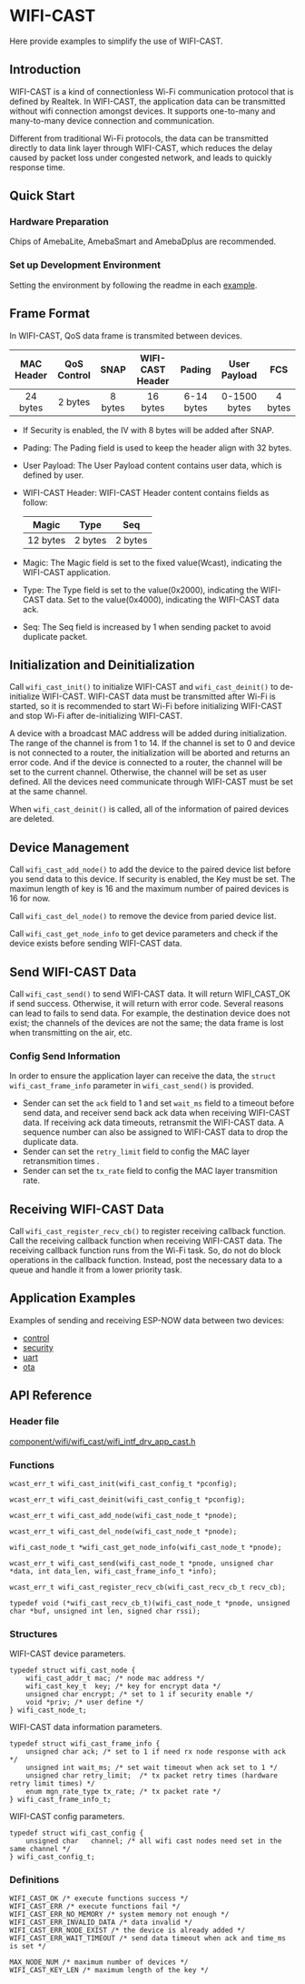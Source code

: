 # WIFI-CAST
Here provide examples to simplify the use of WIFI-CAST.  

## Introduction

WIFI-CAST is a kind of connectionless Wi-Fi communication protocol that is defined by Realtek. In WIFI-CAST, the application data can be transmitted without wifi connection amongst devices. It supports one-to-many and many-to-many device connection and communication.

Different from traditional Wi-Fi protocols, the data can be transmitted directly to data link layer through WIFI-CAST, which reduces the delay caused by packet loss under congested network, and leads to quickly response time.

## Quick Start
### Hardware Preparation
Chips of AmebaLite, AmebaSmart and AmebaDplus are recommended.

### Set up Development Environment
Setting the environment by following the readme in each [example](#application-examples).

## Frame Format
In WIFI-CAST, QoS data frame is transmited between devices.

|  MAC Header  | QoS Control |   SNAP   | WIFI-CAST Header |  Pading    |   User Payload   |   FCS   |
|:------------:|:-----------:|:--------:|:----------------:|:----------:|:----------------:|:-------:|
|    24 bytes  |   2 bytes   |  8 bytes |     16 bytes     | 6-14 bytes |    0-1500 bytes  | 4 bytes |

* If Security is enabled, the IV with 8 bytes will be added after SNAP. 
* Pading: The Pading field is used to keep the header align with 32 bytes. 
* User Payload: The User Payload content contains user data, which is defined by user.
* WIFI-CAST Header: WIFI-CAST Header content contains fields as follow:

    |   Magic  |   Type  |   Seq   | 
    |:--------:|:-------:|:-------:|
    | 12 bytes | 2 bytes | 2 bytes |
    
* Magic: The Magic field is set to the fixed value(Wcast), indicating the WIFI-CAST application.
* Type: The Type field is set to the value(0x2000), indicating the WIFI-CAST data. Set to the value(0x4000), indicating the WIFI-CAST data ack.
* Seq: The Seq field is increased by 1 when sending packet to avoid duplicate packet.

## Initialization and Deinitialization

Call `wifi_cast_init()` to initialize WIFI-CAST and `wifi_cast_deinit()` to de-initialize WIFI-CAST. WIFI-CAST data must be transmitted after Wi-Fi is started, so it is recommended to start Wi-Fi before initializing WIFI-CAST and stop Wi-Fi after de-initializing WIFI-CAST.

A device with a broadcast MAC address will be added during initialization. The range of the channel is from 1 to 14. If the channel is set to 0 and device is not connected to a router, the initialization will be aborted and returns an error code. And if the device is connected to a router, the channel will be set to the current channel. Otherwise, the channel will be set as user defined. All the devices need communicate through WIFI-CAST must be set at the same channel.

When `wifi_cast_deinit()` is called, all of the information of paired devices are deleted.

## Device Management

Call `wifi_cast_add_node()` to add the device to the paired device list before you send data to this device. If security is enabled, the Key must be set. The maximun length of key is 16 and the maximum number of paired devices is 16 for now.

Call `wifi_cast_del_node()` to remove the device from paried device list.

Call `wifi_cast_get_node_info` to get device parameters and check if the device exists before sending WIFI-CAST data. 

## Send WIFI-CAST Data

Call `wifi_cast_send()` to send WIFI-CAST data. It will return WIFI_CAST_OK if send success. Otherwise, it will return with error code. Several reasons can lead to fails to send data. For example, the destination device does not exist; the channels of the devices are not the same; the data frame is lost when transmitting on the air, etc. 

### Config Send Information

In order to ensure the application layer can receive the data, the `struct wifi_cast_frame_info` parameter in `wifi_cast_send()` is provided. 
* Sender can set the `ack` field to 1 and set `wait_ms` field to a timeout before send data, and receiver send back ack data when receiving WIFI-CAST data. If receiving ack data timeouts, retransmit the WIFI-CAST data. A sequence number can also be assigned to WIFI-CAST data to drop the duplicate data.
* Sender can set the `retry_limit` field to config the MAC layer retransmition times .
* Sender can set the `tx_rate` field to config the MAC layer transmition rate.

## Receiving WIFI-CAST Data

Call `wifi_cast_register_recv_cb()` to register receiving callback function. Call the receiving callback function when receiving WIFI-CAST data. The receiving callback function runs from the Wi-Fi task. So, do not do block operations in the callback function. Instead, post the necessary data to a queue and handle it from a lower priority task.

## Application Examples

Examples of sending and receiving ESP-NOW data between two devices:
* [control](wificast_control)
* [security](wificast_secruity)
* [uart](wificast_uart)
* [ota](wificast_ota)

## API Reference
### Header file
[component/wifi/wifi_cast/wifi_intf_drv_app_cast.h](component/wifi/wifi_cast/wifi_intf_drv_app_cast.h)
### Functions
```
wcast_err_t wifi_cast_init(wifi_cast_config_t *pconfig);
```
```
wcast_err_t wifi_cast_deinit(wifi_cast_config_t *pconfig);
```
```
wcast_err_t wifi_cast_add_node(wifi_cast_node_t *pnode);
```
```
wcast_err_t wifi_cast_del_node(wifi_cast_node_t *pnode);
```
```
wifi_cast_node_t *wifi_cast_get_node_info(wifi_cast_node_t *pnode);
```
```
wcast_err_t wifi_cast_send(wifi_cast_node_t *pnode, unsigned char *data, int data_len, wifi_cast_frame_info_t *info);
```
```
wcast_err_t wifi_cast_register_recv_cb(wifi_cast_recv_cb_t recv_cb);
```
```
typedef void (*wifi_cast_recv_cb_t)(wifi_cast_node_t *pnode, unsigned char *buf, unsigned int len, signed char rssi);
```
### Structures
WIFI-CAST device parameters.
```
typedef struct wifi_cast_node {
	wifi_cast_addr_t mac; /* node mac address */
	wifi_cast_key_t  key; /* key for encrypt data */
	unsigned char encrypt; /* set to 1 if security enable */
	void *priv;	/* user define */
} wifi_cast_node_t;
```
WIFI-CAST data information parameters.
```
typedef struct wifi_cast_frame_info {
	unsigned char ack; /* set to 1 if need rx node response with ack */
	unsigned int wait_ms; /* set wait timeout when ack set to 1 */
	unsigned char retry_limit;	/* tx packet retry times (hardware retry limit times) */
	enum mgn_rate_type tx_rate;	/* tx packet rate */
} wifi_cast_frame_info_t;
```
WIFI-CAST config parameters.
```
typedef struct wifi_cast_config {
	unsigned char 	channel; /* all wifi cast nodes need set in the same channel */
} wifi_cast_config_t;
```
### Definitions
```
WIFI_CAST_OK /* execute functions success */
WIFI_CAST_ERR /* execute functions fail */
WIFI_CAST_ERR_NO_MEMORY /* system memory not enough */
WIFI_CAST_ERR_INVALID_DATA /* data invalid */
WIFI_CAST_ERR_NODE_EXIST /* the device is already added */
WIFI_CAST_ERR_WAIT_TIMEOUT /* send data timeout when ack and time_ms is set */
```
```
MAX_NODE_NUM /* maximum number of devices */
WIFI_CAST_KEY_LEN /* maximum length of the key */
```
